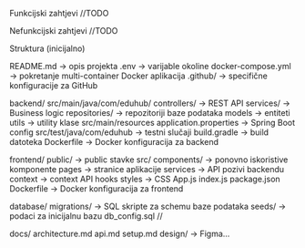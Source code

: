 Funkcijski zahtjevi
//TODO

Nefunkcijski zahtjevi
//TODO

Struktura (inicijalno)

README.md -> opis projekta
.env -> varijable okoline
docker-compose.yml -> pokretanje multi-container Docker aplikacija
.github/ -> specifične konfiguracije za GitHub

backend/
  src/main/java/com/eduhub/
    controllers/ -> REST API
    services/ -> Business logic
    repositories/ -> repozitoriji baze podataka
    models -> entiteti
    utils -> utility klase
  src/main/resources
    application.properties -> Spring Boot config
  src/test/java/com/eduhub -> testni slučaji
  build.gradle -> build datoteka
  Dockerfile -> Docker konfiguracija za backend

frontend/
  public/ -> public stavke
  src/
    components/ -> ponovno iskoristive komponente
    pages -> stranice aplikacije
    services -> API pozivi backendu
    context -> context API
    hooks
    styles -> CSS
    App.js
    index.js 
  package.json
  Dockerfile -> Docker konfiguracija za frontend

database/
  migrations/ -> SQL skripte za schemu baze podataka
  seeds/ -> podaci za inicijalnu bazu
  db_config.sql //

docs/
  architecture.md
  api.md
  setup.md
  design/ -> Figma...
